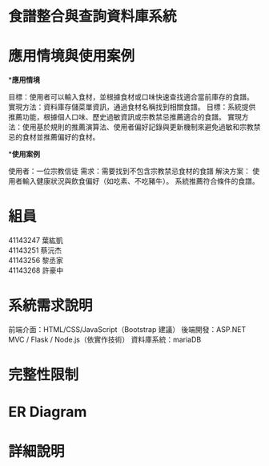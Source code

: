 # 食譜整合與查詢資料庫系統

# 應用情境與使用案例
***應用情境**

目標：使用者可以輸入食材，並根據食材或口味快速查找適合當前庫存的食譜。
實現方法：資料庫存儲菜單資訊，通過食材名稱找到相關食譜。
目標：系統提供推薦功能，根據個人口味、歷史過敏資訊或宗教禁忌推薦適合的食譜。
實現方法：使用基於規則的推薦演算法、使用者偏好記錄與更新機制來避免過敏和宗教禁忌的食材並推薦偏好的食材。

***使用案例**

使用者：一位宗教信徒
需求：需要找到不包含宗教禁忌食材的食譜
解決方案：
使用者輸入健康狀況與飲食偏好（如吃素、不吃豬牛）。
系統推薦符合條件的食譜。

# 組員
41143247  葉紘凱  
41143251  蔡沅杰  
41143256  黎丞家  
41143268  許豪中

# 系統需求說明
前端介面：HTML/CSS/JavaScript（Bootstrap 建議） 
後端開發：ASP.NET MVC / Flask / Node.js（依實作技術） 
資料庫系統：mariaDB 

# 完整性限制

# ER Diagram

# 詳細說明
